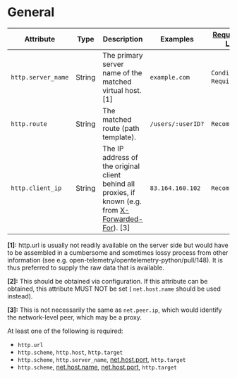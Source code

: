 # General

<!-- semconv http.server -->
| Attribute  | Type | Description  | Examples  | [Requirement Level](https://opentelemetry.io/docs/specs/semconv/general/attribute-requirement-level/) |
|---|---|---|---|---|
| `http.server_name` | String | The primary server name of the matched virtual host. [1] | `example.com` | `Conditionally Required` [2] |
| `http.route` | String | The matched route (path template). | `/users/:userID?` | `Recommended` |
| `http.client_ip` | String | The IP address of the original client behind all proxies, if known (e.g. from [X-Forwarded-For](https://developer.mozilla.org/en-US/docs/Web/HTTP/Headers/X-Forwarded-For)). [3] | `83.164.160.102` | `Recommended` |

**[1]:** http.url is usually not readily available on the server side but would have to be assembled in a cumbersome and sometimes lossy process from other information (see e.g. open-telemetry/opentelemetry-python/pull/148). It is thus preferred to supply the raw data that is available.

**[2]:** This should be obtained via configuration. If this attribute can be obtained, this attribute MUST NOT be set ( `net.host.name` should be used instead).

**[3]:** This is not necessarily the same as `net.peer.ip`, which would identify the network-level peer, which may be a proxy.

At least one of the following is required:

* `http.url`
* `http.scheme`, `http.host`, `http.target`
* `http.scheme`, `http.server_name`, [net.host.port](general.md), `http.target`
* `http.scheme`, [net.host.name](general.md), [net.host.port](general.md), `http.target`

<!-- endsemconv -->